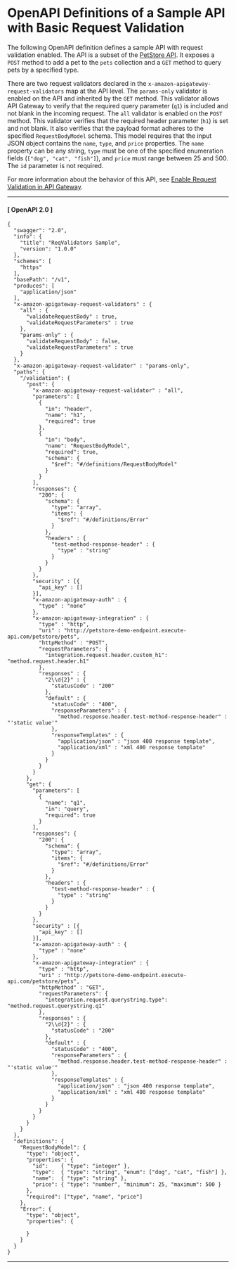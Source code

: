 # OpenAPI Definitions of a Sample API with Basic Request Validation<a name="api-gateway-request-validation-sample-api-swagger"></a>

 The following OpenAPI definition defines a sample API with request validation enabled\. The API is a subset of the [PetStore API](http://petstore-demo-endpoint.execute-api.com/petstore/pets)\. It exposes a `POST` method to add a pet to the `pets` collection and a `GET` method to query pets by a specified type\. 

 There are two request validators declared in the `x-amazon-apigateway-request-validators` map at the API level\. The `params-only` validator is enabled on the API and inherited by the `GET` method\. This validator allows API Gateway to verify that the required query parameter \(`q1`\) is included and not blank in the incoming request\. The `all` validator is enabled on the `POST` method\. This validator verifies that the required header parameter \(`h1`\) is set and not blank\. It also verifies that the payload format adheres to the specified `RequestBodyModel` schema\. This model requires that the input JSON object contains the `name`, `type`, and `price` properties\. The `name` property can be any string, `type` must be one of the specified enumeration fields \(`["dog", "cat", "fish"]`\), and `price` must range between 25 and 500\. The `id` parameter is not required\. 

 For more information about the behavior of this API, see [Enable Request Validation in API Gateway](api-gateway-method-request-validation.md)\. 

------
#### [ OpenAPI 2\.0 ]

```
{
  "swagger": "2.0",
  "info": {
    "title": "ReqValidators Sample",
    "version": "1.0.0"
  },
  "schemes": [
    "https"
  ],
  "basePath": "/v1",
  "produces": [
    "application/json"
  ],
  "x-amazon-apigateway-request-validators" : {
    "all" : {
      "validateRequestBody" : true,
      "validateRequestParameters" : true
    },
    "params-only" : {
      "validateRequestBody" : false,
      "validateRequestParameters" : true
    }
  },
  "x-amazon-apigateway-request-validator" : "params-only",
  "paths": {
    "/validation": {
      "post": {
        "x-amazon-apigateway-request-validator" : "all",
        "parameters": [
          {
            "in": "header",
            "name": "h1",
            "required": true
          },
          {
            "in": "body",
            "name": "RequestBodyModel",
            "required": true,
            "schema": {
              "$ref": "#/definitions/RequestBodyModel"
            }
          }
        ],
        "responses": {
          "200": {
            "schema": {
              "type": "array",
              "items": {
                "$ref": "#/definitions/Error"
              }
            },
            "headers" : {
              "test-method-response-header" : {
                "type" : "string"
              }
            }
          }
        },
        "security" : [{
          "api_key" : []
        }],
        "x-amazon-apigateway-auth" : {
          "type" : "none"
        },
        "x-amazon-apigateway-integration" : {
          "type" : "http",
          "uri" : "http://petstore-demo-endpoint.execute-api.com/petstore/pets",
          "httpMethod" : "POST",
          "requestParameters": {
            "integration.request.header.custom_h1": "method.request.header.h1"
          },
          "responses" : {
            "2\\d{2}" : {
              "statusCode" : "200"
            },
            "default" : {
              "statusCode" : "400",
              "responseParameters" : {
                "method.response.header.test-method-response-header" : "'static value'"
              },
              "responseTemplates" : {
                "application/json" : "json 400 response template",
                "application/xml" : "xml 400 response template"
              }
            }
          }
        }
      },
      "get": {
        "parameters": [
          {
            "name": "q1",
            "in": "query",
            "required": true
          }
        ],
        "responses": {
          "200": {
            "schema": {
              "type": "array",
              "items": {
                "$ref": "#/definitions/Error"
              }
            },
            "headers" : {
              "test-method-response-header" : {
                "type" : "string"
              }
            }
          }
        },
        "security" : [{
          "api_key" : []
        }],
        "x-amazon-apigateway-auth" : {
          "type" : "none"
        },
        "x-amazon-apigateway-integration" : {
          "type" : "http",
          "uri" : "http://petstore-demo-endpoint.execute-api.com/petstore/pets",
          "httpMethod" : "GET",
          "requestParameters": {
            "integration.request.querystring.type": "method.request.querystring.q1"
          },
          "responses" : {
            "2\\d{2}" : {
              "statusCode" : "200"
            },
            "default" : {
              "statusCode" : "400",
              "responseParameters" : {
                "method.response.header.test-method-response-header" : "'static value'"
              },
              "responseTemplates" : {
                "application/json" : "json 400 response template",
                "application/xml" : "xml 400 response template"
              }
            }
          }
        }
      }
    }
  },
  "definitions": {
    "RequestBodyModel": {
      "type": "object",
      "properties": {
        "id":    { "type": "integer" },
        "type":  { "type": "string", "enum": ["dog", "cat", "fish"] },
        "name":  { "type": "string" },
        "price": { "type": "number", "minimum": 25, "maximum": 500 }
      },
      "required": ["type", "name", "price"]
    },
    "Error": {
      "type": "object",
      "properties": {

      }
    }
  }
}
```

------